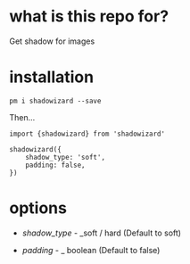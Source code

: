 # what is this repo for?

Get shadow for images 

# installation

`pm i shadowizard --save`

Then...

```
import {shadowizard} from 'shadowizard'

shadowizard({
    shadow_type: 'soft',
    padding: false,
})

```

# options

* *shadow_type* - _soft / hard (Default to soft)

* *padding* - _ boolean (Default to false)